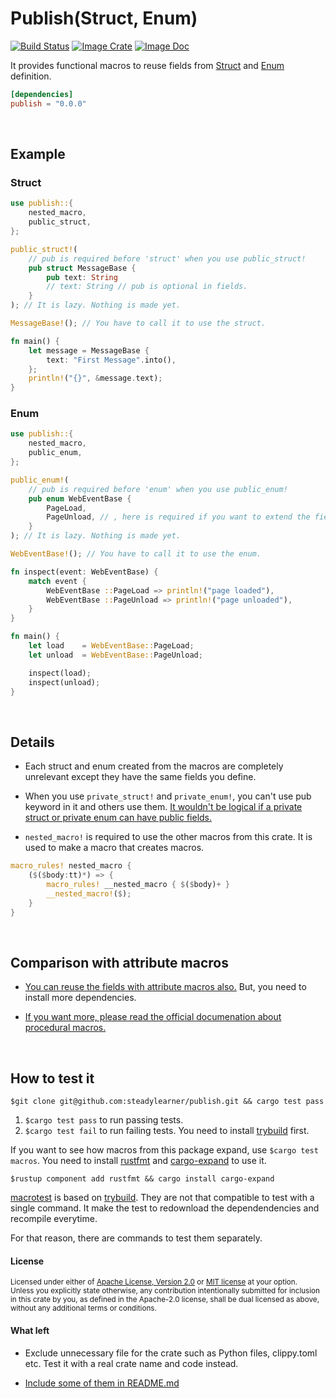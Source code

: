 [trybuild]: https://github.com/dtolnay/trybuild
[macrotest]: https://github.com/eupn/macrotest

[img_doc]: https://img.shields.io/badge/rust-documentation-blue.svg
[doc]: https://docs.rs/doc-comment/

Publish(Struct, Enum)
=============

[![Build Status](https://travis-ci.org/steadylearner/cargo-publish-example.svg?branch=master)](https://travis-ci.org/steadylearner/cargo-publish-example)
[![Image Crate](https://img.shields.io/crates/v/doc-comment.svg)](https://crates.io/crates/doc-comment)
[![Image Doc](https://img.shields.io/badge/rust-documentation-blue.svg)](https://docs.rs/doc-comment/
)

It provides functional macros to reuse fields from [Struct](https://doc.rust-lang.org/std/keyword.struct.html) and [Enum](https://doc.rust-lang.org/std/keyword.enum.html) definition.

```toml
[dependencies]
publish = "0.0.0"
```

<br>

## Example

### Struct

```rust
use publish::{
    nested_macro,
    public_struct,
};

public_struct!(
    // pub is required before 'struct' when you use public_struct!
    pub struct MessageBase {
        pub text: String
        // text: String // pub is optional in fields.
    }
); // It is lazy. Nothing is made yet.

MessageBase!(); // You have to call it to use the struct.

fn main() {
    let message = MessageBase {
        text: "First Message".into(),
    };
    println!("{}", &message.text);
}
```

### Enum

```rust
use publish::{
    nested_macro,
    public_enum,
};

public_enum!(
    // pub is required before 'enum' when you use public_enum!
    pub enum WebEventBase {
        PageLoad,
        PageUnload, // , here is required if you want to extend the fields later.
    }
); // It is lazy. Nothing is made yet.

WebEventBase!(); // You have to call it to use the enum.

fn inspect(event: WebEventBase) {
    match event {
        WebEventBase ::PageLoad => println!("page loaded"),
        WebEventBase ::PageUnload => println!("page unloaded"),
    }
}

fn main() {
    let load    = WebEventBase::PageLoad;
    let unload  = WebEventBase::PageUnload;

    inspect(load);
    inspect(unload);
}
```

<br>

## Details

- Each struct and enum created from the macros are completely unrelevant except they have the same fields you define.

- When you use `private_struct!` and `private_enum!`, you can't use pub keyword in it and others use them. [It wouldn't be logical if a private struct or private enum can have public fields.](https://doc.rust-lang.org/book/ch07-03-paths-for-referring-to-an-item-in-the-module-tree.html#making-structs-and-enums-public)

- `nested_macro!` is required to use the other macros from this crate. It is used to make a macro that creates macros.

```rust
macro_rules! nested_macro {
    ($($body:tt)*) => {
        macro_rules! __nested_macro { $($body)+ }
        __nested_macro!($);
    }
}
```

<br>

## Comparison with attribute macros

- [You can reuse the fields with attribute macros also.](https://github.com/steadylearner/Rust-Full-Stack/tree/master/macro/attribute) But, you need to install more dependencies.

- [If you want more, please read the official documenation about procedural macros.](https://doc.rust-lang.org/reference/procedural-macros.html#attribute-macros)

<br>

## How to test it

```console
$git clone git@github.com:steadylearner/publish.git && cargo test pass
```

1. `$cargo test pass` to run passing tests.
2. `$cargo test fail` to run failing tests. You need to install [trybuild] first.

If you want to see how macros from this package expand, use `$cargo test macros`. You need to install [rustfmt](https://github.com/rust-lang/rustfmt) and [cargo-expand](https://github.com/dtolnay/cargo-expand) to use it.

```console
$rustup component add rustfmt && cargo install cargo-expand
```

[macrotest] is based on [trybuild]. They are not that compatible to test with a single command. It make the test to redownload the dependendencies and recompile everytime.

For that reason, there are commands to test them separately.

#### License

<sup>
Licensed under either of <a href="LICENSE-APACHE">Apache License, Version
2.0</a> or <a href="LICENSE-MIT">MIT license</a> at your option.
</sup>

<br>

<sub>
Unless you explicitly state otherwise, any contribution intentionally submitted
for inclusion in this crate by you, as defined in the Apache-2.0 license, shall
be dual licensed as above, without any additional terms or conditions.
</sub>

#### What left

- Exclude unnecessary file for the crate such as Python files, clippy.toml etc. Test it with a real crate name and code instead.

- [Include some of them in README.md](https://github.com/dwyl/repo-badges)
